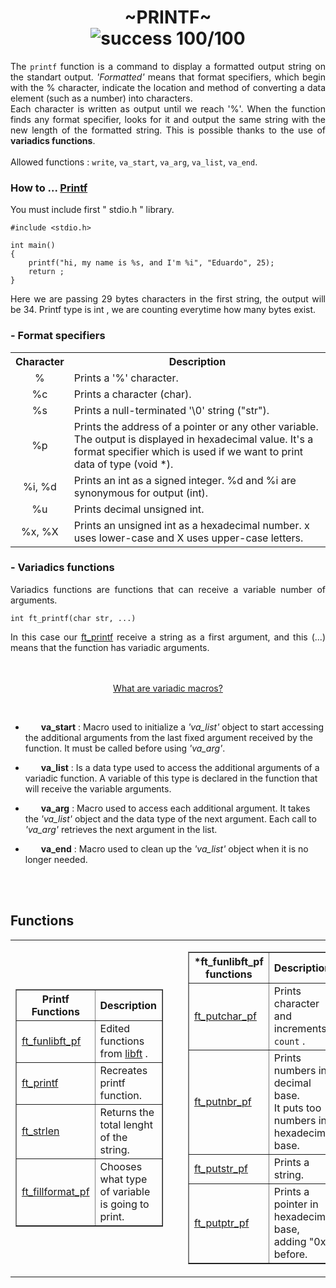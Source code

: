 <h1 align="center"> ~PRINTF~ <br><img alt="success 100/100" src="https://img.shields.io/badge/100%2F100-green?style=plastic&logoColor=green&label=success"></h1>
<div align="justify">The <code>printf</code> function is a command to display a formatted output string on the standart output. <i>'Formatted'</i> means that format specifiers, which begin with the % character, indicate the location and method of converting a data element (such as a number) into characters.<br>
Each character is written as output until we reach '%'. When the function finds any format specifier, looks for it and output the same string with the new length of the formatted string. This is possible thanks to the use of <b>variadics functions</b>.<br><br>
<div align="left">Allowed functions : <code>write</code>, <code>va_start</code>, <code>va_arg</code>, <code>va_list</code>, <code>va_end</code></code>.</div>

### How to ... [Printf](/ft_printf)

<div align="justify">You must include first " stdio.h " library.</div>

	#include <stdio.h>

	int main()
	{
		printf("hi, my name is %s, and I'm %i", "Eduardo", 25);
		return ;
	}
<div align="justify">Here we are passing 29 bytes characters in the first string, the output will be 34. Printf type is int , we are counting everytime how many bytes exist.</div>
<h3>- Format specifiers</h3>
<table align="center">
	<tr>
		<th>Character</th>
		<th align="center">Description</th>
	</tr>
	<tr>
		<td align="center">%</td>
		<td>Prints a '%' character.</td>
	</tr>
		<tr>
		<td align="center">%c</td>
		<td>Prints a character (char).</td>
	</tr>
		<tr>
		<td align="center">%s</td>
		<td>Prints a null-terminated '\0' string ("str").</td>
	</tr>
		<tr>
		<td align="center">%p</td>
		<td>Prints the address of a pointer or any other variable. The output is displayed in hexadecimal value. It's a format specifier which is used if we want to print data of type (void *).</td>
	</tr>
		<tr>
		<td align="center">%i, %d</td>
		<td>Prints an int as a signed integer. %d and %i are synonymous for output (int).</td>
	</tr>
		<tr>
		<td align="center">%u</td>
		<td>Prints decimal unsigned int.</td>
	</tr>
		<tr>
		<td align="center">%x, %X</td>
		<td>Prints an unsigned int as a hexadecimal number. x uses lower-case and X uses upper-case letters.</td>
	</tr>
</table>

<h3>- Variadics functions</h3>
<div align="justify">Variadics functions are functions that can receive a variable number of arguments.</div>

	int	ft_printf(char str, ...)
<div align="justify">In this case our <a href="https://github.com/eduaserr/42cursus/blob/master/ft_printf/ft_printf.c"><u>ft_printf</u></a> receive a string as a first argument, and this (...) means that the function has variadic arguments.</div><br><br>
<p align="center"><a href="https://learn.microsoft.com/es-es/cpp/preprocessor/variadic-macros?view=msvc-170"> What are variadic macros?</a></p><br>
	<div align="left" style="text-indent: 25px;"><ul><li><b>va_start</b> : Macro used to initialize a <i>'va_list'</i> object to start accessing the additional arguments from the last fixed argument received by the function. It must be called before using <i>'va_arg'</i>.</ul></div>
	<div align="left" style="text-indent: 25px;"><ul><b><li>va_list</b> : Is a data type used to access the additional arguments of a variadic function. A variable of this type is declared in the function that will receive the variable arguments.</ul></div>
	<div align="left" style="text-indent: 25px;"><ul><b><li>va_arg</b> : Macro used to access each additional argument. It takes the <i>'va_list'</i> object and the data type of the next argument. Each call to <i>'va_arg'</i> retrieves the next argument in the list.</ul></div>
	<div align="left" style="text-indent: 25px;"><b><ul><li>va_end</b> : Macro used to clean up the <i>'va_list'</i> object when it is no longer needed.</ul></div>
<br>
<br>
<h2>Functions</h2>
<div align="center">
<table>
	<td style="padding-right: 20px;">
	<table border="1" align="left">
		<th align="center">Printf Functions</th>
		<th align="left">Description</th>
			<tr align="left">
				<td><a href="https://github.com/eduaserr/42cursus/blob/master/ft_printf/ft_funlibft_pf.c">ft_funlibft_pf</a></td>
				<td>Edited functions from <a href="https://github.com/eduaserr/42cursus/tree/master/libft">libft</a> .</td>
			<tr>
				<td><a href="https://github.com/eduaserr/42cursus/blob/master/ft_printf/ft_printf.c">ft_printf</a></td>
				<td>Recreates printf function.</td>
			</tr>
			<tr>
				<td><a href="https://github.com/eduaserr/42cursus/blob/master/libft/ft_strlen.c">ft_strlen</a></td>
				<td>Returns the total lenght of the string.</td>
			<tr>
				<td><a href="https://github.com/eduaserr/42cursus/blob/master/ft_printf/ft_printf.c">ft_fillformat_pf</a></td>
				<td>Chooses what type of variable is going to print.</td>
			</tr>
			</tr>
			</tr>
	</table>
	<td style="padding-left: 20px;">
	<table border="1" align="right">
		<th align="center">*ft_funlibft_pf functions</th>
		<th align="left">Description</th>
			<tr align="left">
				<td><a href="https://github.com/eduaserr/42cursus/blob/master/ft_printf/ft_funlibft_pf.c">ft_putchar_pf</a></td>
				<td>Prints character and increments <code>count</code> .</td>
			<tr>
				<td><a href="https://github.com/eduaserr/42cursus/blob/master/ft_printf/ft_funlibft_pf.c">ft_putnbr_pf</a></td>
				<td>Prints numbers in decimal base.<br>It puts too numbers in hexadecimal base.</td>
			</tr>
			<tr>
				<td><a href="https://github.com/eduaserr/42cursus/blob/master/ft_printf/ft_funlibft_pf.c">ft_putstr_pf</a></td>
				<td>Prints a string.</td>
			<tr>
				<td><a href="https://github.com/eduaserr/42cursus/blob/master/ft_printf/ft_funlibft_pf.c">ft_putptr_pf</a></td>
				<td>Prints a pointer in hexadecimal base, adding "0x" before.</td>
			</tr>
			</tr>
			</tr>
	</table>
</table>
</div>